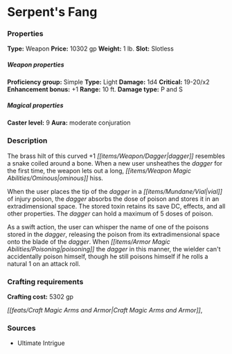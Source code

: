 ﻿---
Title: "Serpent's Fang"
Type: "Weapon"
Price: "10302 gp"
Weight: "1 lb."
Slot: "Slotless"
Proficiency group: "Simple"
Weapon properties Type: "Light"
Damage: "1d4"
Critical: "19-20/x2"
Enhancement bonus: "+1"
Range: "10 ft."
Damage type: "P and S"
Caster level: "9"
Aura: "moderate conjuration"
Description: |
  "The brass hilt of this curved _+1 dagger_ resembles a snake coiled around a bone. When a new user unsheathes the dagger for the first time, the weapon lets out a long, ominous hiss.
  When the user places the tip of the dagger in a vial of injury poison, the dagger absorbs the dose of poison and stores it in an extradimensional space. The stored toxin retains its save DC, effects, and all other properties. The dagger can hold a maximum of 5 doses of poison.
  As a swift action, the user can whisper the name of one of the poisons stored in the dagger, releasing the poison from its extradimensional space onto the blade of the dagger. When poisoning the dagger in this manner, the wielder can't accidentally poison himself, though he still poisons himself if he rolls a natural 1 on an attack roll."
Crafting cost: "5302 gp"
Sources: "['Ultimate Intrigue']"
---

# Serpent's Fang

### Properties

**Type:** Weapon **Price:** 10302 gp **Weight:** 1 lb. **Slot:** Slotless

##### Weapon properties

**Proficiency group:** Simple **Type:** Light **Damage:** 1d4 **Critical:** 19-20/x2 **Enhancement bonus:** +1 **Range:** 10 ft. **Damage type:** P and S

##### Magical properties

**Caster level:** 9 **Aura:** moderate conjuration

### Description

The brass hilt of this curved +1 _[[items/Weapon/Dagger|dagger]]_ resembles a snake coiled around a bone. When a new user unsheathes the _dagger_ for the first time, the weapon lets out a long, _[[items/Weapon Magic Abilities/Ominous|ominous]]_ hiss.

When the user places the tip of the _dagger_ in a _[[items/Mundane/Vial|vial]]_ of injury poison, the _dagger_ absorbs the dose of poison and stores it in an extradimensional space. The stored toxin retains its save DC, effects, and all other properties. The _dagger_ can hold a maximum of 5 doses of poison.

As a swift action, the user can whisper the name of one of the poisons stored in the _dagger_, releasing the poison from its extradimensional space onto the blade of the _dagger_. When _[[items/Armor Magic Abilities/Poisoning|poisoning]]_ the _dagger_ in this manner, the wielder can't accidentally poison himself, though he still poisons himself if he rolls a natural 1 on an attack roll.

### Crafting requirements

**Crafting cost:** 5302 gp

_[[feats/Craft Magic Arms and Armor|Craft Magic Arms and Armor]]_,

### Sources

* Ultimate Intrigue